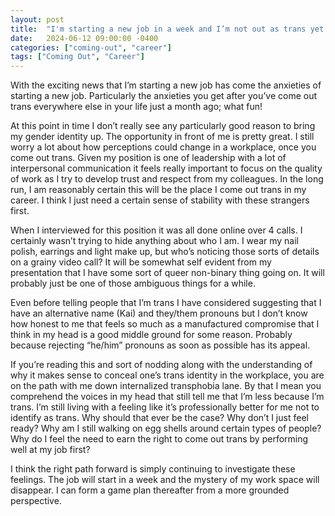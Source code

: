 ```yaml
---
layout: post
title:  "I'm starting a new job in a week and I’m not out as trans yet in my career"
date:   2024-06-12 09:00:00 -0400
categories: ["coming-out", "career"]
tags: ["Coming Out", "Career"]
---
```

With the exciting news that I’m starting a new job has come the anxieties of starting a new job. Particularly the anxieties you get after you’ve come out trans everywhere else in your life just a month ago; what fun!

At this point in time I don’t really see any particularly good reason to bring my gender identity up. The opportunity in front of me is pretty great. I still worry a lot about how perceptions could change in a workplace, once you come out trans. Given my position is one of leadership with a lot of interpersonal communication it feels really important to focus on the quality of work as I try to develop trust and respect from my colleagues. In the long run, I am reasonably certain this will be the place I come out trans in my career. I think I just need a certain sense of stability with these strangers first. 

When I interviewed for this position it was all done online over 4 calls. I certainly wasn’t trying to hide anything about who I am. I wear my nail polish, earrings and light make up, but who’s noticing those sorts of details on a grainy video call? It will be somewhat self evident from my presentation that I have some sort of queer non-binary thing going on. It will probably just be one of those ambiguous things for a while. 

Even before telling people that I’m trans I have considered suggesting that I have an alternative name (Kai) and they/them pronouns but I don’t know how honest to me that feels so much as a manufactured compromise that I think in my head is a good middle ground for some reason. Probably because rejecting “he/him” pronouns as soon as possible has its appeal.

If you’re reading this and sort of nodding along with the understanding of why it makes sense to conceal one’s trans identity in the workplace, you are on the path with me down internalized transphobia lane. By that I mean you comprehend the voices in my head that still tell me that I’m less because I’m trans.
I’m still living with a feeling like it’s professionally better for me not to identify as trans. Why should that ever be the case? Why don’t I just feel ready? Why am I still walking on egg shells around certain types of people? Why do I feel the need to earn the right to come out trans by performing well at my job first?

I think the right path forward is simply continuing to investigate these feelings. The job will start in a week and the mystery of my work space will disappear. I can form a game plan thereafter from a more grounded perspective.